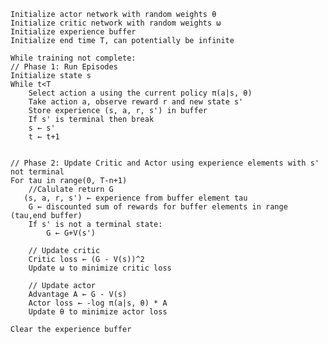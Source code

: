



        
    Initialize actor network with random weights θ
    Initialize critic network with random weights ω
    Initialize experience buffer
    Initialize end time T, can potentially be infinite

    While training not complete:
    // Phase 1: Run Episodes
    Initialize state s
    While t<T
        Select action a using the current policy π(a|s, θ)
        Take action a, observe reward r and new state s'
        Store experience (s, a, r, s') in buffer
        If s' is terminal then break
        s ← s'
        t ← t+1
    

    // Phase 2: Update Critic and Actor using experience elements with s' not terminal
    For tau in range(0, T-n+1) 
        //Calulate return G 
       (s, a, r, s') ← experience from buffer element tau 
        G ← discounted sum of rewards for buffer elements in range (tau,end buffer)
        If s' is not a terminal state:
            G ← G+V(s')  

        // Update critic
        Critic loss ← (G - V(s))^2
        Update ω to minimize critic loss

        // Update actor
        Advantage A ← G - V(s)
        Actor loss ← -log π(a|s, θ) * A
        Update θ to minimize actor loss

    Clear the experience buffer